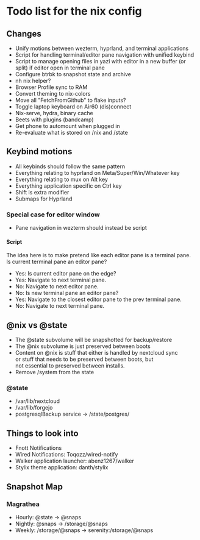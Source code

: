 # Todo list for the nix config

## Changes

- Unify motions between wezterm, hyprland, and terminal applications
- Script for handling terminal/editor pane navigation with unified keybind
- Script to manage opening files in yazi with editor in a new buffer (or split) if editor open in terminal pane
- Configure btrbk to snapshot state and archive
- nh nix helper?
- Browser Profile sync to RAM
- Convert theming to nix-colors
- Move all "FetchFromGithub" to flake inputs?
- Toggle laptop keyboard on Air60 (dis)connect
- Nix-serve, hydra, binary cache
- Beets with plugins (bandcamp)
- Get phone to automount when plugged in
- Re-evaluate what is stored on /nix and /state

## Keybind motions
- All keybinds should follow the same pattern
- Everything relating to hyprland on Meta/Super/Win/Whatever key
- Everything relating to mux on Alt key
- Everything application specific on Ctrl key
- Shift is extra modifier
- Submaps for Hyprland

### Special case for editor window
- Pane navigation in wezterm should instead be script

#### Script
The idea here is to make pretend like each editor pane is a terminal pane.  
Is current terminal pane an editor pane?
- Yes: Is current editor pane on the edge?
-   Yes: Navigate to next terminal pane.
-   No: Navigate to next editor pane.
- No: Is new terminal pane an editor pane?
-   Yes: Navigate to the closest editor pane to the prev terminal pane.
-   No: Navigate to next terminal pane.

## @nix vs @state
- The @state subvolume will be snapshotted for backup/restore
- The @nix subvolume is just preserved between boots
- Content on @nix is stuff that either is handled by nextcloud sync  
or stuff that needs to be preserved between boots, but  
not essential to preserved between installs.  
- Remove /system from the state

### @state
- /var/lib/nextcloud
- /var/lib/forgejo
- postgresqlBackup service -> /state/postgres/

## Things to look into

- Fnott Notifications
- Wired Notifications: Toqozz/wired-notify
- Walker application launcher: abenz1267/walker
- Stylix theme application: danth/stylix

## Snapshot Map

### Magrathea
- Hourly: @state -> @snaps
- Nightly: @snaps -> /storage/@snaps
- Weekly: /storage/@snaps -> serenity:/storage/@snaps
